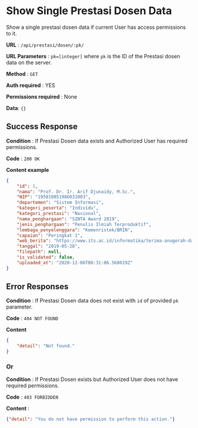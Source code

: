 # Show Single Prestasi Dosen Data

Show a single prestasi dosen data if current User has access permissions to it.

**URL** : `/api/prestasi/dosen/:pk/`

**URL Parameters** : `pk=[integer]` where `pk` is the ID of the Prestasi dosen data on the
server.

**Method** : `GET`

**Auth required** : YES

**Permissions required** : None

**Data**: `{}`

## Success Response

**Condition** : If Prestasi Dosen data exists and Authorized User has required permissions.

**Code** : `200 OK`

**Content example**

```json
{
    "id": 1,
    "nama": "Prof. Dr. Ir. Arif Djunaidy, M.Sc.",
    "NIP": "195810051986031003",
    "departemen": "Sistem Informasi",
    "kategori_peserta": "Individu",
    "kategori_prestasi": "Nasional",
    "nama_penghargaan": "SINTA Award 2019",
    "jenis_penghargaan": "Penulis Ilmiah Terproduktif",
    "lembaga_penyelenggara": "Kemenristek/BRIN",
    "capaian": "Peringkat 1",
    "web_berita": "https://www.its.ac.id/informatika/terima-anugerah-dari-kemenristek-brin-dosen-its-peringkat-1-scopus/",
    "tanggal": "2019-05-28",
    "filepath": null,
    "is_validated": false,
    "uploaded_at": "2020-12-06T08:31:06.568019Z"
}
```

## Error Responses

**Condition** : If Prestasi Dosen data does not exist with `id` of provided `pk` parameter.

**Code** : `404 NOT FOUND`

**Content** 
```json
{
    "detail": "Not found."
}
```

### Or

**Condition** : If Prestasi Dosen exists but Authorized User does not have required permissions.

**Code** : `403 FORBIDDEN`

**Content** :

```json
{"detail": "You do not have permission to perform this action."}
```